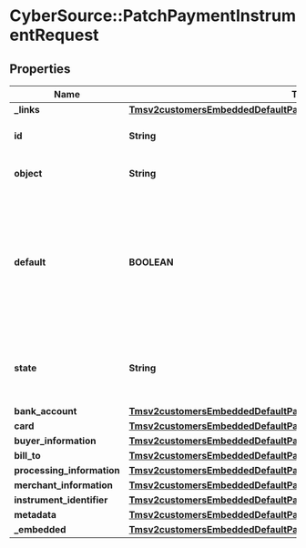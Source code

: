 # CyberSource::PatchPaymentInstrumentRequest

## Properties
Name | Type | Description | Notes
------------ | ------------- | ------------- | -------------
**_links** | [**Tmsv2customersEmbeddedDefaultPaymentInstrumentLinks**](Tmsv2customersEmbeddedDefaultPaymentInstrumentLinks.md) |  | [optional] 
**id** | **String** | The id of the Payment Instrument Token. | [optional] 
**object** | **String** | The type of token.  Valid values: - paymentInstrument  | [optional] 
**default** | **BOOLEAN** | Flag that indicates whether customer payment instrument is the dafault. Valid values:  - &#x60;true&#x60;: Payment instrument is customer&#39;s default.  - &#x60;false&#x60;: Payment instrument is not customer&#39;s default.  | [optional] 
**state** | **String** | Issuers state for the card number. Valid values: - ACTIVE - CLOSED : The account has been closed.  | [optional] 
**bank_account** | [**Tmsv2customersEmbeddedDefaultPaymentInstrumentBankAccount**](Tmsv2customersEmbeddedDefaultPaymentInstrumentBankAccount.md) |  | [optional] 
**card** | [**Tmsv2customersEmbeddedDefaultPaymentInstrumentCard**](Tmsv2customersEmbeddedDefaultPaymentInstrumentCard.md) |  | [optional] 
**buyer_information** | [**Tmsv2customersEmbeddedDefaultPaymentInstrumentBuyerInformation**](Tmsv2customersEmbeddedDefaultPaymentInstrumentBuyerInformation.md) |  | [optional] 
**bill_to** | [**Tmsv2customersEmbeddedDefaultPaymentInstrumentBillTo**](Tmsv2customersEmbeddedDefaultPaymentInstrumentBillTo.md) |  | [optional] 
**processing_information** | [**Tmsv2customersEmbeddedDefaultPaymentInstrumentProcessingInformation**](Tmsv2customersEmbeddedDefaultPaymentInstrumentProcessingInformation.md) |  | [optional] 
**merchant_information** | [**Tmsv2customersEmbeddedDefaultPaymentInstrumentMerchantInformation**](Tmsv2customersEmbeddedDefaultPaymentInstrumentMerchantInformation.md) |  | [optional] 
**instrument_identifier** | [**Tmsv2customersEmbeddedDefaultPaymentInstrumentInstrumentIdentifier**](Tmsv2customersEmbeddedDefaultPaymentInstrumentInstrumentIdentifier.md) |  | [optional] 
**metadata** | [**Tmsv2customersEmbeddedDefaultPaymentInstrumentMetadata**](Tmsv2customersEmbeddedDefaultPaymentInstrumentMetadata.md) |  | [optional] 
**_embedded** | [**Tmsv2customersEmbeddedDefaultPaymentInstrumentEmbedded**](Tmsv2customersEmbeddedDefaultPaymentInstrumentEmbedded.md) |  | [optional] 


